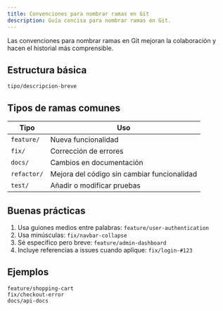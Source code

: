 ```yaml
---
title: Convenciones para nombrar ramas en Git
description: Guía concisa para nombrar ramas en Git.
---
```


Las convenciones para nombrar ramas en Git mejoran la colaboración y hacen el historial más comprensible.

## Estructura básica

```
tipo/descripcion-breve
```

## Tipos de ramas comunes

| Tipo | Uso |
|------|-------------|
| `feature/` | Nueva funcionalidad |
| `fix/` | Corrección de errores |
| `docs/` | Cambios en documentación |
| `refactor/` | Mejora del código sin cambiar funcionalidad |
| `test/` | Añadir o modificar pruebas |

## Buenas prácticas

1. Usa guiones medios entre palabras: `feature/user-authentication`
2. Usa minúsculas: `fix/navbar-collapse`
3. Sé específico pero breve: `feature/admin-dashboard`
4. Incluye referencias a issues cuando aplique: `fix/login-#123`

## Ejemplos

```
feature/shopping-cart
fix/checkout-error
docs/api-docs
```